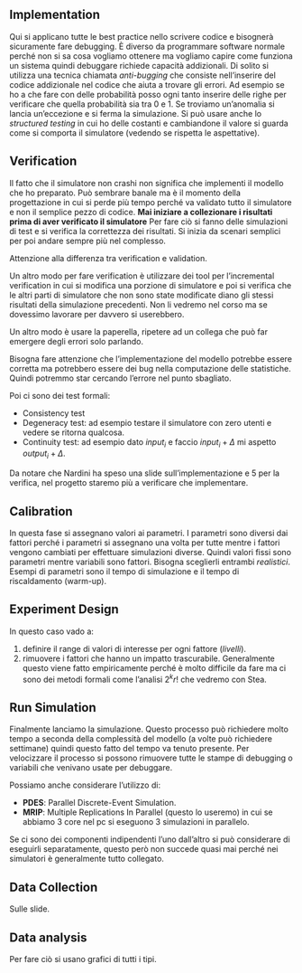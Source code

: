 ## Implementation

Qui si applicano tutte le best practice nello scrivere codice e bisognerà sicuramente fare debugging. 
È diverso da programmare software normale perché non si sa cosa vogliamo ottenere ma vogliamo capire come funziona un sistema quindi debuggare richiede capacità addizionali.
Di solito si utilizza una tecnica chiamata *anti-bugging* che consiste nell’inserire del codice addizionale nel codice che aiuta a trovare gli errori. Ad esempio se ho a che fare con delle probabilità posso ogni tanto inserire delle righe per verificare che quella probabilità sia tra 0 e 1. Se troviamo un’anomalia si lancia un’eccezione e si ferma la simulazione.
Si può usare anche lo *structured testing* in cui ho delle costanti e cambiandone il valore si guarda come si comporta il simulatore (vedendo se rispetta le aspettative).

## Verification

Il fatto che il simulatore non crashi non significa che implementi il modello che ho preparato. Può sembrare banale ma è il momento della progettazione in cui si perde più tempo perché va validato tutto il simulatore e non il semplice pezzo di codice.
**Mai iniziare a collezionare i risultati prima di aver verificato il simulatore**
Per fare ciò si fanno delle simulazioni di test e si verifica la correttezza dei risultati. Si inizia da scenari semplici per poi andare sempre più nel complesso.

Attenzione alla differenza tra verification e validation.

Un altro modo per fare verification è utilizzare dei tool per l’incremental verification in cui si modifica una porzione di simulatore e poi si verifica che le altri parti di simulatore che non sono state modificate diano gli stessi risultati della simulazione precedenti. Non li vedremo nel corso ma se dovessimo lavorare per davvero si userebbero. 

Un altro modo è usare la paperella, ripetere ad un collega che può far emergere degli errori solo parlando. 

Bisogna fare attenzione che l’implementazione del modello potrebbe essere corretta ma potrebbero essere dei bug nella computazione delle statistiche. Quindi potremmo star cercando l’errore nel punto sbagliato. 

Poi ci sono dei test formali:
- Consistency test
- Degeneracy test: ad esempio testare il simulatore con zero utenti e vedere se ritorna qualcosa.
- Continuity test: ad esempio dato $input_{i}$ e faccio $input_{i}+ \Delta$ mi aspetto $output_{i}+ \Delta$.

Da notare che Nardini ha speso una slide sull’implementazione e 5 per la verifica, nel progetto staremo più a verificare che implementare. 

## Calibration

In questa fase si assegnano valori ai parametri. 
I parametri sono diversi dai fattori perché i parametri si assegnano una volta per tutte mentre i fattori vengono cambiati per effettuare simulazioni diverse. 
Quindi valori fissi sono parametri mentre variabili sono fattori. 
Bisogna sceglierli entrambi *realistici*.
Esempi di parametri sono il tempo di simulazione e il tempo di riscaldamento (warm-up).

## Experiment Design

In questo caso vado a:
1. definire il range di valori di interesse per ogni fattore (*livelli*).
2. rimuovere i fattori che hanno un impatto trascurabile.
Generalmente questo viene fatto empiricamente perché è molto difficile da fare ma ci sono dei metodi formali come l’analisi $2^{k}r!$ che vedremo con Stea.

## Run Simulation

Finalmente lanciamo la simulazione.
Questo processo può richiedere molto tempo a seconda della complessità del modello (a volte può richiedere settimane) quindi questo fatto del tempo va tenuto presente.
Per velocizzare il processo si possono rimuovere tutte le stampe di debugging o variabili che venivano usate per debuggare. 

Possiamo anche considerare l’utilizzo di:
- **PDES**: Parallel Discrete-Event Simulation.
- **MRIP**: Multiple Replications In Parallel (questo lo useremo) in cui se abbiamo 3 core nel pc si eseguono 3 simulazioni in parallelo. 

Se ci sono dei componenti indipendenti l’uno dall’altro si può considerare di eseguirli separatamente, questo però non succede quasi mai perché nei simulatori è generalmente tutto collegato.

## Data Collection

Sulle slide.
## Data analysis

Per fare ciò si usano grafici di tutti i tipi. 